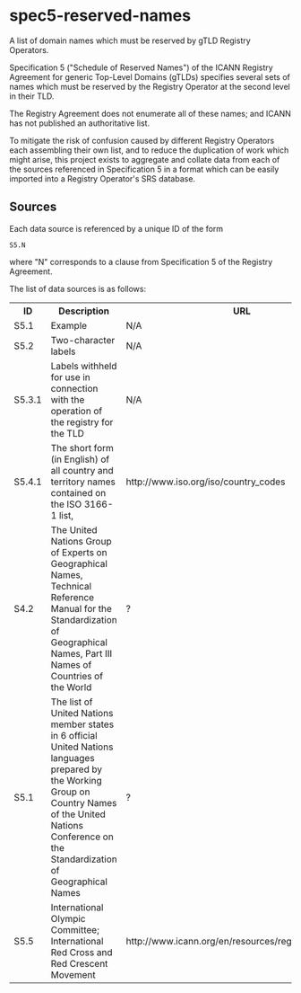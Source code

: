 spec5-reserved-names
====================

A list of domain names which must be reserved by gTLD Registry Operators.

Specification 5 ("Schedule of Reserved Names") of the ICANN Registry Agreement for generic Top-Level Domains (gTLDs) specifies several sets of names which must be reserved by the Registry Operator at the second level in their TLD.

The Registry Agreement does not enumerate all of these names; and ICANN has not published an authoritative list.

To mitigate the risk of confusion caused by different Registry Operators each assembling their own list, and to reduce the duplication of work which might arise, this project exists to aggregate and collate data from each of the sources referenced in Specification 5 in a format which can be easily imported into a Registry Operator's SRS database.

Sources
-------

Each data source is referenced by a unique ID of the form

    S5.N
    
where "N" corresponds to a clause from Specification 5 of the Registry Agreement.

The list of data sources is as follows:

<table>
<tr>
<th>ID</th>
<th>Description</th>
<th>URL</th>
</tr>

<tr>
<td>S5.1</td>
<td>Example</td>
<td>N/A</td>
</tr>

<tr>
<td>S5.2</td>
<td>Two-character labels</td>
<td>N/A</td>
</tr>

<tr>
<td>S5.3.1</td>
<td>Labels withheld for use in connection with the operation of the registry for the TLD</td>
<td>N/A</td>
</tr>

<tr>
<td>S5.4.1</td>
<td>The short form (in English) of all country and territory names contained on the ISO 3166-1 list,</td>
<td>http://www.iso.org/iso/country_codes</td>
</tr>

<tr>
<td>S4.2</td>
<td>The United Nations Group of Experts on Geographical Names, Technical Reference Manual for the Standardization of Geographical Names, Part III Names of Countries of the World</td>
<td>?</td>
</tr>

<tr>
<td>S5.1</td>
<td>The list of United Nations member states in 6 official United Nations languages prepared by the Working Group on Country Names of the United Nations Conference on the Standardization of Geographical Names</td>
<td>?</td>
</tr>

<tr>
<td>S5.5</td>
<td>International Olympic Committee; International Red Cross and Red Crescent Movement</td>
<td>http://www.icann.org/en/resources/registries/reserved</td>
</tr>
</table>
